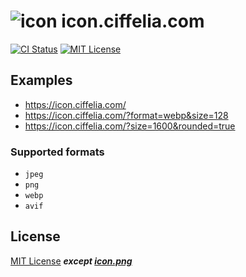 # ![icon](https://icon.ciffelia.com/?format=png&size=32&rounded=true) icon.ciffelia.com

[![CI Status](https://github.com/ciffelia/icon.ciffelia.com/workflows/CI/badge.svg?branch=master)](https://github.com/ciffelia/icon.ciffelia.com/actions?query=workflow%3ACI+branch%3Amaster)
[![MIT License](https://img.shields.io/badge/license-MIT-brightgreen.svg?style=flat)](LICENSE)

## Examples

- https://icon.ciffelia.com/
- https://icon.ciffelia.com/?format=webp&size=128
- https://icon.ciffelia.com/?size=1600&rounded=true

### Supported formats

- `jpeg`
- `png`
- `webp`
- `avif`

## License

[MIT License](./LICENSE) _**except [icon.png](./api/_image/icon.png)**_
